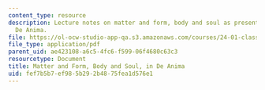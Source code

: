 ```yaml
---
content_type: resource
description: Lecture notes on matter and form, body and soul as presented in Aristotle's
  De Anima.
file: https://ol-ocw-studio-app-qa.s3.amazonaws.com/courses/24-01-classics-of-western-philosophy-spring-2016/fef7b5b7ef985b292b4875fea1d576e1_MIT24_01S16_SES7.pdf
file_type: application/pdf
parent_uid: ae423108-a6c5-4fc6-f599-06f4680c63c3
resourcetype: Document
title: Matter and Form, Body and Soul, in De Anima
uid: fef7b5b7-ef98-5b29-2b48-75fea1d576e1
---
```

